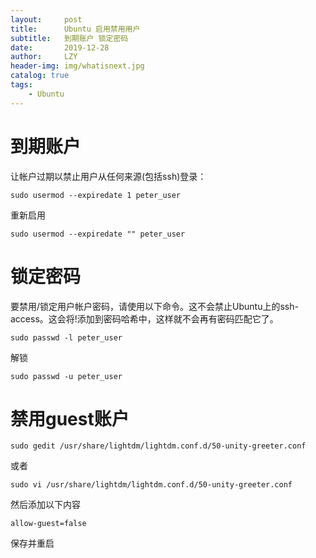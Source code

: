 ```yaml
---
layout:     post
title:      Ubuntu 启用禁用用户
subtitle:   到期账户 锁定密码
date:       2019-12-28
author:     LZY
header-img: img/whatisnext.jpg
catalog: true
tags:
    - Ubuntu
---
```


# 到期账户

让帐户过期以禁止用户从任何来源(包括ssh)登录：

`sudo usermod --expiredate 1 peter_user`

重新启用

`sudo usermod --expiredate "" peter_user`

# 锁定密码

要禁用/锁定用户帐户密码，请使用以下命令。这不会禁止Ubuntu上的ssh-access。这会将!添加到密码哈希中，这样就不会再有密码匹配它了。

`sudo passwd -l peter_user`

解锁

`sudo passwd -u peter_user`

# 禁用guest账户

`sudo gedit /usr/share/lightdm/lightdm.conf.d/50-unity-greeter.conf`

或者

`sudo vi /usr/share/lightdm/lightdm.conf.d/50-unity-greeter.conf`

然后添加以下内容

`allow-guest=false`

保存并重启
